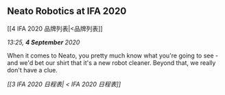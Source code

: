 ## Neato Robotics at IFA 2020
[[4 IFA 2020 品牌列表|<品牌列表]]

_13:25, **4 September** 2020_

When it comes to Neato, you pretty much know what you're going to see - and we'd bet our shirt that it's a new robot cleaner. Beyond that, we really don't have a clue. 

_[[3 IFA 2020 日程表| < IFA 2020 日程表]]_